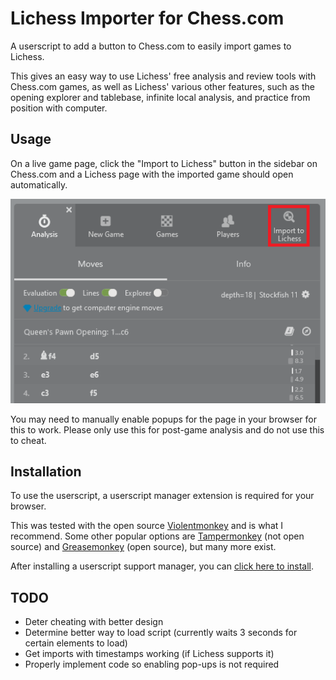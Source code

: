 # Lichess Importer for Chess.com

A userscript to add a button to Chess.com to easily import games to Lichess.

This gives an easy way to use Lichess' free analysis and review tools with Chess.com games, as well as Lichess' various other features,
such as the opening explorer and tablebase, infinite local analysis, and practice from position with computer.

## Usage

On a live game page, click the "Import to Lichess" button in the sidebar on Chess.com and a Lichess page with the imported game should open automatically.

![example screenshot](example.png)

You may need to manually enable popups for the page in your browser for this to work. Please only use this for post-game analysis and do not use this to cheat.

## Installation

To use the userscript, a userscript manager extension is required for your browser. 

This was tested with the open source [Violentmonkey](https://violentmonkey.github.io/) and is what I recommend.
Some other popular options are [Tampermonkey](https://www.tampermonkey.net/) (not open source) and [Greasemonkey](https://github.com/greasemonkey/greasemonkey) (open source), but many more exist.

After installing a userscript support manager, you can [click here to install](https://github.com/KaranveerB/Lichess-Importer-for-Chess.com/raw/master/LichessImporterForChess-com.user.js).

## TODO
- Deter cheating with better design
- Determine better way to load script (currently waits 3 seconds for certain elements to load)
- Get imports with timestamps working (if Lichess supports it)
- Properly implement code so enabling pop-ups is not required
